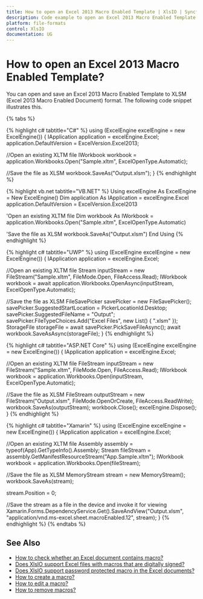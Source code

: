 ```yaml
---
title: How to open an Excel 2013 Macro Enabled Template | XlsIO | Syncfusion
description: Code example to open an Excel 2013 Macro Enabled Template using Syncfusion .NET Excel library (XlsIO).
platform: file-formats
control: XlsIO
documentation: UG
---
```


# How to open an Excel 2013 Macro Enabled Template?

You can open and save an Excel 2013 Macro Enabled Template to XLSM (Excel 2013 Macro Enabled Document) format. The following code snippet illustrates this.

{% tabs %}  

{% highlight c# tabtitle="C#" %}
using (ExcelEngine excelEngine = new ExcelEngine())
{
  IApplication application = excelEngine.Excel;
  application.DefaultVersion = ExcelVersion.Excel2013;

  //Open an existing XLTM file
  IWorkbook workbook = application.Workbooks.Open("Sample.xltm", ExcelOpenType.Automatic);

  //Save the file as XLSM
  workbook.SaveAs("Output.xlsm");
}
{% endhighlight %}

{% highlight vb.net tabtitle="VB.NET" %}
Using excelEngine As ExcelEngine = New ExcelEngine()
  Dim application As IApplication = excelEngine.Excel
  application.DefaultVersion = ExcelVersion.Excel2013

  'Open an existing XLTM file
  Dim workbook As IWorkbook = application.Workbooks.Open("Sample.xltm", ExcelOpenType.Automatic)

  'Save the file as XLSM
  workbook.SaveAs("Output.xlsm")
End Using
{% endhighlight %}

{% highlight c# tabtitle="UWP" %}
using (ExcelEngine excelEngine = new ExcelEngine())
{
  IApplication application = excelEngine.Excel;

  //Open an existing XLTM file
  Stream inputStream = new FileStream("Sample.xltm", FileMode.Open, FileAccess.Read);
  IWorkbook workbook = await application.Workbooks.OpenAsync(inputStream, ExcelOpenType.Automatic);

  //Save the file as XLSM
  FileSavePicker savePicker = new FileSavePicker();
  savePicker.SuggestedStartLocation = PickerLocationId.Desktop;
  savePicker.SuggestedFileName = "Output";
  savePicker.FileTypeChoices.Add("Excel Files", new List<string>() { ".xlsm" });
  StorageFile storageFile = await savePicker.PickSaveFileAsync();
  await workbook.SaveAsAsync(storageFile);
}
{% endhighlight %}

{% highlight c# tabtitle="ASP.NET Core" %}
using (ExcelEngine excelEngine = new ExcelEngine())
{
  IApplication application = excelEngine.Excel;

  //Open an existing XLTM file
  FileStream inputStream = new FileStream("Sample.xltm", FileMode.Open, FileAccess.Read);
  IWorkbook workbook = application.Workbooks.Open(inputStream, ExcelOpenType.Automatic);

  //Save the file as XLSM
  FileStream outputStream = new FileStream("Output.xlsm", FileMode.OpenOrCreate, FileAccess.ReadWrite);
  workbook.SaveAs(outputStream);
  workbook.Close();
  excelEngine.Dispose();
}
{% endhighlight %}

{% highlight c# tabtitle="Xamarin" %}
using (ExcelEngine excelEngine = new ExcelEngine())
{
  IApplication application = excelEngine.Excel;

  //Open an existing XLTM file
  Assembly assembly = typeof(App).GetTypeInfo().Assembly;
  Stream fileStream = assembly.GetManifestResourceStream("App.Sample.xltm");
  IWorkbook workbook = application.Workbooks.Open(fileStream);

  //Save the file as XLSM
  MemoryStream stream = new MemoryStream();
  workbook.SaveAs(stream);

  stream.Position = 0;

  //Save the stream as a file in the device and invoke it for viewing
  Xamarin.Forms.DependencyService.Get<ISave>().SaveAndView("Output.xlsm", "application/vnd.ms-excel.sheet.macroEnabled.12", stream);
}
{% endhighlight %}
{% endtabs %}  

## See Also

* [How to check whether an Excel document contains macro?](https://help.syncfusion.com/file-formats/xlsio/faqs/how-to-check-whether-an-excel-document-contains-macro)
* [Does XlsIO support Excel files with macros that are digitally signed?](https://help.syncfusion.com/file-formats/xlsio/faqs/does-xlsio-support-excel-files-with-macros-that-are-digitally-signed)
* [Does XlsIO support password protected macro in the Excel documents?](https://help.syncfusion.com/file-formats/xlsio/faqs/does-xlsio-support-password-protected-macro-in-the-excel-documents)
* [How to create a macro?](https://help.syncfusion.com/file-formats/xlsio/working-with-macros#creating-a-macro)
* [How to edit a macro?](https://help.syncfusion.com/file-formats/xlsio/working-with-macros#editing-a-macro)
* [How to remove macros?](https://help.syncfusion.com/file-formats/xlsio/working-with-macros#removing-macros)
